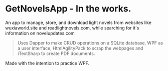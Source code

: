 # GetNovelsApp - In the works.

An app to manage, store, and download light novels from websites like wuxiaworld.site and readlightnovels.com, while searching for it's information on novelupdates.com


> Uses Dapper to make CRUD operations on a SQLite database, WPF as a user interface, HtmlAgilityPack to scrap the webpages and iTextSharp to create PDF documents. 

Made with the intention to practice WPF.
